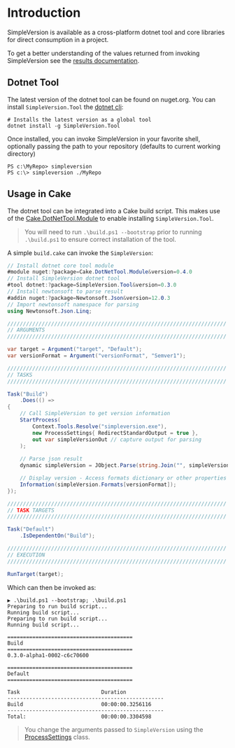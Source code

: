 Introduction
============

SimpleVersion is available as a cross-platform dotnet tool and core libraries for direct consumption in a project.

To get a better understanding of the values returned from invoking SimpleVersion
see the [results documentation][results].

Dotnet Tool
-----------------

The latest version of the dotnet tool can be found on nuget.org.
You can install `SimpleVersion.Tool` the [dotnet cli]:

```posh
# Installs the latest version as a global tool
dotnet install -g SimpleVersion.Tool
```

Once installed, you can invoke SimpleVersion in your favorite shell, optionally passing the path to your repository (defaults to current working directory)

```posh
PS c:\MyRepo> simpleversion
PS c:\> simpleversion ./MyRepo
```

Usage in Cake
-------------

The dotnet tool can be integrated into a Cake build script. This makes use
of the [Cake.DotNetTool.Module] to enable installing `SimpleVersion.Tool`.
> You will need to run `.\build.ps1 --bootstrap` prior to running `.\build.ps1` to ensure correct installation of the tool.

A simple `build.cake` can invoke the `SimpleVersion`:

```c#
// Install dotnet core tool module
#module nuget:?package=Cake.DotNetTool.Module&version=0.4.0
// Install SimpleVersion dotnet tool
#tool dotnet:?package=SimpleVersion.Tool&version=0.3.0
// Install newtonsoft to parse result
#addin nuget:?package=Newtonsoft.Json&version=12.0.3
// Import newtonsoft namespace for parsing
using Newtonsoft.Json.Linq;

//////////////////////////////////////////////////////////////////////
// ARGUMENTS
//////////////////////////////////////////////////////////////////////

var target = Argument("target", "Default");
var versionFormat = Argument("versionFormat", "Semver1");

//////////////////////////////////////////////////////////////////////
// TASKS
//////////////////////////////////////////////////////////////////////

Task("Build")
    .Does(() =>
{
    // Call SimpleVersion to get version information
    StartProcess(
        Context.Tools.Resolve("simpleversion.exe"),
        new ProcessSettings{ RedirectStandardOutput = true }, 
        out var simpleVersionOut // capture output for parsing
    );
    
    // Parse json result
    dynamic simpleVersion = JObject.Parse(string.Join("", simpleVersionOut));

    // Display version - Access formats dictionary or other properties
    Information(simpleVersion.Formats[versionFormat]);
});

//////////////////////////////////////////////////////////////////////
// TASK TARGETS
//////////////////////////////////////////////////////////////////////

Task("Default")
    .IsDependentOn("Build");

//////////////////////////////////////////////////////////////////////
// EXECUTION
//////////////////////////////////////////////////////////////////////

RunTarget(target);
```
Which can then be invoked as:

```posh
▶ .\build.ps1 --bootstrap; .\build.ps1 
Preparing to run build script...
Running build script...
Preparing to run build script...
Running build script...

========================================
Build
========================================
0.3.0-alpha1-0002-c6c70600

========================================
Default
========================================

Task                          Duration
--------------------------------------------------
Build                         00:00:00.3256116
--------------------------------------------------
Total:                        00:00:00.3304598
```
> You change the arguments passed to `SimpleVersion` using the [ProcessSettings] class.

[Results]: ./results.md
[dotnet cli]: https://docs.microsoft.com/en-us/dotnet/core/tools/global-tools
[Cake.DotNetTool.Module]: https://www.gep13.co.uk/blog/introducing-cake.dotnettool.module
[ProcessSettings]: https://cakebuild.net/api/Cake.Core.IO/ProcessSettings/
